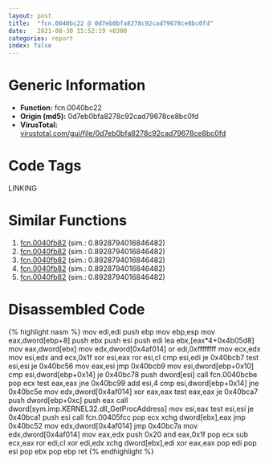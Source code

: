 ```yaml
---
layout: post
title:  "fcn.0040bc22 @ 0d7eb0bfa8278c92cad79678ce8bc0fd"
date:   2021-08-30 15:52:19 +0300
categories: report
index: false
---
```


# Generic Information
- **Function:** fcn.0040bc22
- **Origin (md5):** 0d7eb0bfa8278c92cad79678ce8bc0fd
- **VirusTotal:** [virustotal.com/gui/file/0d7eb0bfa8278c92cad79678ce8bc0fd][virustotal_ref]

# Code Tags
<span class="tag" id="LINKING">LINKING</span>


# Similar Functions

1. [fcn.0040fb82][similar_1_ref] (sim.: 0.8928794016846482)
2. [fcn.0040fb82][similar_2_ref] (sim.: 0.8928794016846482)
3. [fcn.0040fb82][similar_3_ref] (sim.: 0.8928794016846482)
4. [fcn.0040fb82][similar_4_ref] (sim.: 0.8928794016846482)
5. [fcn.0040fb82][similar_5_ref] (sim.: 0.8928794016846482)


# Disassembled Code

{% highlight nasm %}
mov edi,edi
push ebp
mov ebp,esp
mov eax,dword[ebp+8]
push ebx
push esi
push edi
lea ebx,[eax*4+0x4b05d8]
mov eax,dword[ebx]
mov edx,dword[0x4af014]
or edi,0xffffffff
mov ecx,edx
mov esi,edx
and ecx,0x1f
xor esi,eax
ror esi,cl
cmp esi,edi
je 0x40bcb7
test esi,esi
je 0x40bc56
mov eax,esi
jmp 0x40bcb9
mov esi,dword[ebp+0x10]
cmp esi,dword[ebp+0x14]
je 0x40bc78
push dword[esi]
call fcn.0040bcbe
pop ecx
test eax,eax
jne 0x40bc99
add esi,4
cmp esi,dword[ebp+0x14]
jne 0x40bc5e
mov edx,dword[0x4af014]
xor eax,eax
test eax,eax
je 0x40bca7
push dword[ebp+0xc]
push eax
call dword[sym.imp.KERNEL32.dll_GetProcAddress]
mov esi,eax
test esi,esi
je 0x40bca1
push esi
call fcn.00405fcc
pop ecx
xchg dword[ebx],eax
jmp 0x40bc52
mov edx,dword[0x4af014]
jmp 0x40bc7a
mov edx,dword[0x4af014]
mov eax,edx
push 0x20
and eax,0x1f
pop ecx
sub ecx,eax
ror edi,cl
xor edi,edx
xchg dword[ebx],edi
xor eax,eax
pop edi
pop esi
pop ebx
pop ebp
ret 
{% endhighlight %}


[similar_1_ref]: /report/fcn.0040fb82@ed2190c0d8e9302a8f4d8ac702731b90
[similar_2_ref]: /report/fcn.0040fb82@cbd43f32a37a470d65c9071d3fc4f8ce
[similar_3_ref]: /report/fcn.0040fb82@08f4aca455f8d036492a37c45ed0a4a9
[similar_4_ref]: /report/fcn.0040fb82@339149a6ceaff8ec9831ebc6113adb23
[similar_5_ref]: /report/fcn.0040fb82@b126e27183b007b246425b95392cae71
[virustotal_ref]: https://www.virustotal.com/gui/file/0d7eb0bfa8278c92cad79678ce8bc0fd